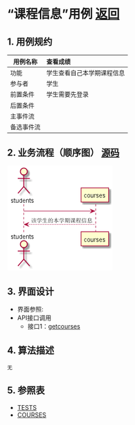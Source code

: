 <!-- markdownlint-disable MD033-->
<!-- 禁止MD033类型的警告 https://www.npmjs.com/package/markdownlint -->

# “课程信息”用例 [返回](../README.md)
## 1. 用例规约

|用例名称|查看成绩|
|-------|:-------------|
|功能|学生查看自己本学期课程信息|
|参与者|学生|
|前置条件|学生需要先登录|
|后置条件| |
|主事件流| |
|备选事件流| |

## 2. 业务流程（顺序图） [源码](../src/sequence课程信息.puml)
![sequence1](../sequence课程信息.png) 

## 3. 界面设计
- 界面参照: 
- API接口调用
    - 接口1：[getcourses](../接口/getcourses.md) 

## 4. 算法描述
    无
    
## 5. 参照表
- [TESTS](../src/数据库设计.md/#TESTS)
- [COURSES](../src/数据库设计.md/#COURSES)
